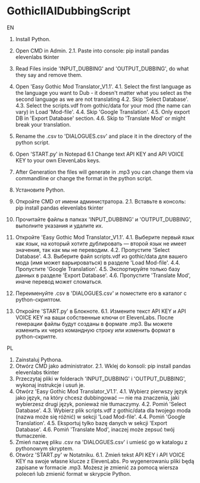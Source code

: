 # GothicIIAIDubbingScript

EN

1. Install Python.
2. Open CMD in Admin.
2.1. Paste into console: 
pip install pandas elevenlabs tkinter
3. Read Files inside 'INPUT_DUBBING' and 'OUTPUT_DUBBING', do what they say and remove them.
4. Open 'Easy Gothic Mod Translator_V1.1'.
4.1. Select the first language as the language you want to Dub - it doesn't matter what you select as the second language as we are not translating
4.2. Skip 'Select Database'.
4.3. Select the scripts.vdf from gothic/data for your mod (the name can vary) in Load 'Mod-file'.
4.4. Skip 'Google Translation'.
4.5. Only export DB in 'Export Database' section.
4.6. Skip to 'Translate Mod' or might break your translation.
5. Rename the .csv to 'DIALOGUES.csv' and place it in the directory of the python script.
6. Open 'START.py' in Notepad
6.1 Change text API KEY and API VOICE KEY to your own ElevenLabs keys.
7. After Generation the files will generate in .mp3 you can change them via commandline or change the format in the python script.

1. Установите Python.
2. Откройте CMD от имени администратора.
2.1. Вставьте в консоль:
pip install pandas elevenlabs tkinter
3. Прочитайте файлы в папках 'INPUT_DUBBING' и 'OUTPUT_DUBBING', выполните указания и удалите их.
4. Откройте 'Easy Gothic Mod Translator_V1.1'.
4.1. Выберите первый язык как язык, на который хотите дублировать — второй язык не имеет значения, так как мы не переводим.
4.2. Пропустите 'Select Database'.
4.3. Выберите файл scripts.vdf из gothic/data для вашего мода (имя может варьироваться) в разделе 'Load Mod-file'.
4.4. Пропустите 'Google Translation'.
4.5. Экспортируйте только базу данных в разделе 'Export Database'.
4.6. Пропустите 'Translate Mod', иначе перевод может сломаться.
5. Переименуйте .csv в 'DIALOGUES.csv' и поместите его в каталог с python-скриптом.
6. Откройте 'START.py' в Блокноте.
6.1. Измените текст API KEY и API VOICE KEY на ваши собственные ключи от ElevenLabs.
После генерации файлы будут созданы в формате .mp3. Вы можете изменить их через командную строку или изменить формат в python-скрипте.

PL

1. Zainstaluj Pythona.
2. Otwórz CMD jako administrator.
2.1. Wklej do konsoli:
pip install pandas elevenlabs tkinter
3. Przeczytaj pliki w folderach 'INPUT_DUBBING' i 'OUTPUT_DUBBING', wykonaj instrukcje i usuń je.
4. Otwórz 'Easy Gothic Mod Translator_V1.1'.
4.1. Wybierz pierwszy język jako język, na który chcesz dubbingować — nie ma znaczenia, jaki wybierzesz drugi język, ponieważ nie tłumaczymy.
4.2. Pomiń 'Select Database'.
4.3. Wybierz plik scripts.vdf z gothic/data dla twojego moda (nazwa może się różnić) w sekcji 'Load Mod-file'.
4.4. Pomiń 'Google Translation'.
4.5. Eksportuj tylko bazę danych w sekcji 'Export Database'.
4.6. Pomiń 'Translate Mod', inaczej może zepsuć twój tłumaczenie.
5. Zmień nazwę pliku .csv na 'DIALOGUES.csv' i umieść go w katalogu z pythonowym skryptem.
6. Otwórz 'START.py' w Notatniku.
6.1. Zmień tekst API KEY i API VOICE KEY na swoje własne klucze z ElevenLabs.
Po wygenerowaniu pliki będą zapisane w formacie .mp3. Możesz je zmienić za pomocą wiersza poleceń lub zmienić format w skrypcie Python.
